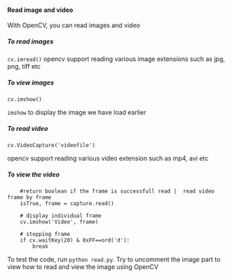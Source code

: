 #### Read image and video 

With OpenCV, you can read images and video



##### To read images 

``` cv.imread() ```
opencv support reading various image extensions such as jpg, png, tiff etc

##### To view images 
``` cv.imshow() ```

``` imshow ``` to display the image we have load earlier


##### To read video 

``` cv.VideoCapture('videofile') ```

opencv support reading various video extension such as mp4, avi etc


##### To view the video

``` 
    #return boolean if the frame is successfull read |  read video frame by frame
    isTrue, frame = capture.read()

    # display individual frame
    cv.imshow('Video', frame)

    # stopping frame
    if cv.waitKey(20) & 0xFF==ord('d'):
        break
```


To test the code, run ```python read.py```. Try to uncomment the image part to view how to read and view the image using OpenCV

